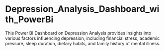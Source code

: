 # Depression_Analysis_Dashboard_with_PowerBi
This Power BI Dashboard on Depression Analysis provides insights into various factors influencing depression, including financial stress, academic pressure, sleep duration, dietary habits, and family history of mental illness.

